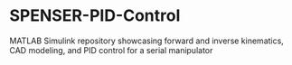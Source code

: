 # SPENSER-PID-Control
MATLAB Simulink repository showcasing forward and inverse kinematics, CAD modeling, and PID control for a serial manipulator
